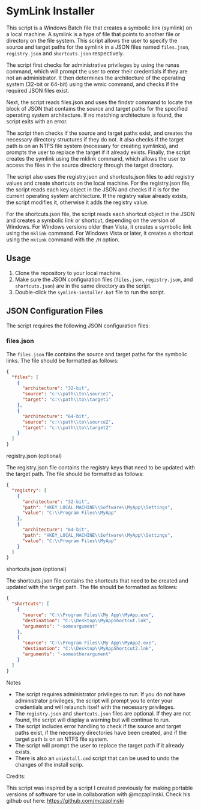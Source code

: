 # SymLink Installer

This script is a Windows Batch file that creates a symbolic link (symlink) on a local machine. A symlink is a type of file that points to another file or directory on the file system. This script allows the user to specify the source and target paths for the symlink in a JSON files named `files.json`, `registry.json` and `shortcuts.json` respectively.

The script first checks for administrative privileges by using the runas command, which will prompt the user to enter their credentials if they are not an administrator. It then determines the architecture of the operating system (32-bit or 64-bit) using the wmic command, and checks if the required JSON files exist.

Next, the script reads files.json and uses the findstr command to locate the block of JSON that contains the source and target paths for the specified operating system architecture. If no matching architecture is found, the script exits with an error.

The script then checks if the source and target paths exist, and creates the necessary directory structures if they do not. It also checks if the target path is on an NTFS file system (necessary for creating symlinks), and prompts the user to replace the target if it already exists. Finally, the script creates the symlink using the mklink command, which allows the user to access the files in the source directory through the target directory.

The script also uses the registry.json and shortcuts.json files to add registry values and create shortcuts on the local machine. For the registry.json file, the script reads each key object in the JSON and checks if it is for the current operating system architecture. If the registry value already exists, the script modifies it, otherwise it adds the registry value.

For the shortcuts.json file, the script reads each shortcut object in the JSON and creates a symbolic link or shortcut, depending on the version of Windows. For Windows versions older than Vista, it creates a symbolic link using the `mklink` command. For Windows Vista or later, it creates a shortcut using the `mklink` command with the `/H` option.


## Usage

1. Clone the repository to your local machine.
2. Make sure the JSON configuration files (`files.json`, `registry.json`, and `shortcuts.json`) are in the same directory as the script.
3. Double-click the `symlink-installer.bat` file to run the script.

## JSON Configuration Files

The script requires the following JSON configuration files:

### files.json

The `files.json` file contains the source and target paths for the symbolic links. The file should be formatted as follows:

```json
{
  "files": [
    {
      "architecture": "32-bit",
      "source": "c:\\path\\to\\source1",
      "target": "c:\\path\\to\\target1"
    },
    {
      "architecture": "64-bit",
      "source": "c:\\path\\to\\source2",
      "target": "c:\\path\\to\\target2"
    }
  ]
}
```

registry.json (optional)

The registry.json file contains the registry keys that need to be updated with the target path. The file should be formatted as follows:

```json
{
  "registry": [
    {
      "architecture": "32-bit",
      "path": "HKEY_LOCAL_MACHINE\\Software\\MyApp\\Settings",
      "value": "C:\\Program Files\\MyApp"
    },
    {
      "architecture": "64-bit",
      "path": "HKEY_LOCAL_MACHINE\\Software\\MyApp\\Settings",
      "value": "C:\\Program Files\\MyApp"
    }
  ]
}
```

shortcuts.json (optional)

The shortcuts.json file contains the shortcuts that need to be created and updated with the target path. The file should be formatted as follows:

```json
{
  "shortcuts": [
    {
      "source": "C:\\Program Files\\My App\\MyApp.exe",
      "destination": "C:\\Desktop\\MyAppShortcut.lnk",
      "arguments": "-someargument"
    },
    {
      "source": "C:\\Program Files\\My App\\MyApp2.exe",
      "destination": "C:\\Desktop\\MyAppShortcut2.lnk",
      "arguments": "-someotherargument"
    }
  ]
}
```

Notes

- The script requires administrator privileges to run. If you do not have administrator privileges, the script will prompt you to enter your credentials and will relaunch itself with the necessary privileges.
- The `registry.json` and `shortcuts.json` files are optional. If they are not found, the script will display a warning but will continue to run.
- The script includes error handling to check if the source and target paths exist, if the necessary directories have been created, and if the target path is on an NTFS file system.
- The script will prompt the user to replace the target path if it already exists.
- There is also an `uninstall.cmd` script that can be used to undo the changes of the install scrip.

Credits:

This script was inspired by a script I created previously for making portable versions of software for use in collaboration with @mczaplinski. Check his github out here: https://github.com/mczaplinski
